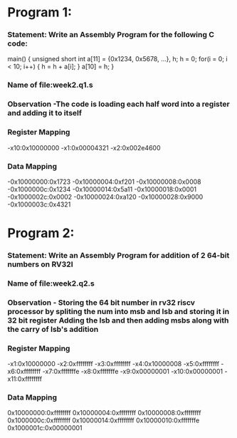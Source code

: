# Program 1: 
### Statement: Write an Assembly Program for the following C code:
main() {
	unsigned short int a[11] = {0x1234, 0x5678, ...}, h;
	h = 0;
	for(i = 0; i < 10; i++)
	{
		h = h + a[i];
	}
	a[10] = h;
}


### Name of file:week2.q1.s

### Observation -The code is loading each half word into a register and adding it to itself

### Register Mapping
-x10:0x10000000
-x1:0x00004321
-x2:0x002e4600

### Data Mapping
-0x10000000:0x1723
-0x10000004:0xf201
-0x10000008:0x0008
-0x1000000c:0x1234
-0x10000014:0x5a11
-0x10000018:0x0001
-0x1000002c:0x0002
-0x10000024:0xa120
-0x10000028:0x9000
-0x1000003c:0x4321





# Program 2: 
### Statement: Write an Assembly Program for addition of 2 64-bit numbers on RV32I 

### Name of file:week2.q2.s

### Observation - Storing the 64 bit number in rv32 riscv processor by spliting the num into msb and lsb and storing it in 32 bit register Adding the lsb and then adding msbs along with the carry of lsb's addition
 
### Register Mapping
-x1:0x10000000
-x2:0xffffffff
-x3:0xffffffff
-x4:0x10000008
-x5:0xffffffff
-x6:0xffffffff
-x7:0xfffffffe
-x8:0xfffffffe
-x9:0x00000001
-x10:0x00000001
-x11:0xffffffff

### Data Mapping
0x10000000:0xffffffff
0x10000004:0xffffffff
0x10000008:0xffffffff
0x1000000c:0xffffffff
0x10000014:0xffffffff
0x10000010:0xfffffffe
0x1000001c:0x00000001